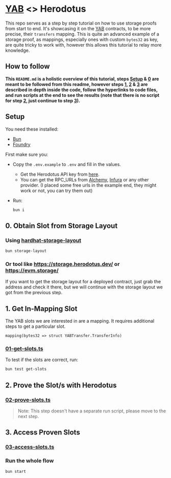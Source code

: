# [YAB](https://github.com/GrindLabsOrg/yet-another-bridge) <> Herodotus

This repo serves as a step by step tutorial on how to use storage proofs from start to end. It's showcasing it on the [YAB](https://github.com/GrindLabsOrg/yet-another-bridge) contracts, to be more precise, their `transfers` mapping. This is quite an advanced example of a storage proof, as mappings, especially ones with custom `bytes32` as key, are quite tricky to work with, however this allows this tutorial to relay more knowledge.

## How to follow

**This `README.md` is a holistic overview of this tutorial, steps [Setup](#setup) & [0](#0-obtain-slot-from-storage-layout) are meant to be followed from this readme, however steps [1](#1-get-in-mapping-slot), [2](#2-prove-the-slots-with-herodotus) & [3](#3-access-proven-slots) are described in depth inside the code, follow the hyperlinks to code files, and run scripts at the end to see the results (note that there is no script for step [2](#2-prove-the-slots-with-herodotus), just continue to step [3](#3-access-proven-slots)).**

## Setup

You need these installed:

- [Bun](https://bun.sh/)
- [Foundry](https://getfoundry.sh/)

First make sure you:

- Copy the `.env.example` to `.env` and fill in the values.

  - Get the Herodotus API key from [here](https://dashboard.herodotus.dev/).
  - You can get the RPC_URLs from [Alchemy](https://www.alchemy.com/), [Infura](https://infura.io/) or any other provider. (I placed some free urls in the example end, they might work or not, you can try them out)

- Run:
  ```bash
  bun i
  ```

## 0. Obtain Slot from Storage Layout

### Using [hardhat-storage-layout](https://www.npmjs.com/package/hardhat-storage-layout)

```bash
bun storage-layout
```

### Or tool like https://storage.herodotus.dev/ or https://evm.storage/

If you want to get the storage layout for a deployed contract, just grab the address and check it there, but we will continue with the storage layout we got from the previous step.

## 1. Get In-Mapping Slot

The YAB slots we are interested in are a mapping. It requires additional steps to get a particular slot.

```solidity
mapping(bytes32 => struct YABTransfer.TransferInfo)
```

### [01-get-slots.ts](./src/steps/01-get-slots.ts)

To test if the slots are correct, run:

```bash
bun test get-slots
```

## 2. Prove the Slot/s with Herodotus

### [02-prove-slots.ts](./src/steps/02-prove-slots.ts)

> Note: This step doesn't have a separate run script, please move to the next step.

## 3. Access Proven Slots

### [03-access-slots.ts](./src/steps/03-access-slots.ts)

### Run the whole flow

```bash
bun start
```

